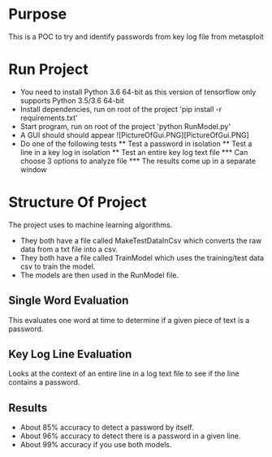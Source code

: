 # Purpose
This is a POC to try and identify passwords from  key log file from metasploit

# Run Project
* You need to install Python 3.6 64-bit as this version of tensorflow only supports Python 3.5/3.6 64-bit
* Install dependencies, run on root of the project 'pip install -r requirements.txt'
* Start program, run on root of the project 'python RunModel.py'
* A GUI should should appear
![PictureOfGui.PNG][PictureOfGui.PNG]
* Do one of the following tests
** Test a password in isolation
** Test a line in a key log in isolation
** Test an entire key log text file
*** Can choose 3 options to analyze file
*** The results come up in a separate window

# Structure Of Project
The project uses to machine learning algorithms.
* They both have a file called MakeTestDataInCsv which converts the raw data from a txt file into a csv.
* They both have a file called TrainModel which uses the training/test data csv to train the model.
* The models are then used in the RunModel file.

## Single Word Evaluation
This evaluates one word at time to determine if a given piece of text is a password.

## Key Log Line Evaluation
Looks at the context of an entire line in a log text file to see if the line contains a password.

## Results
* About 85% accuracy to detect a password by itself.
* About 96% accuracy to detect there is a password in a given line.
* About 99% accuracy if you use both models.

